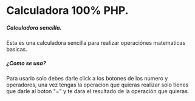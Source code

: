 # Calculadora 100% PHP.

##### Calculadora sencilla.

Esta es una calculadora sencilla para realizar operaciónes matematicas basicas.

##### ¿Como se usa?

Para usarlo solo debes darle click a los botones de los numero y operadores, una vez tengas la operacion que quieras realizar solo tienes que darle al boton "=" y te dara el resultado de la operación que quieras.

